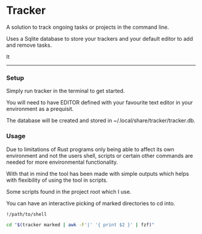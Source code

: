 # Tracker

A solution to track ongoing tasks or projects in the command line.

Uses a Sqlite database to store your trackers and your default editor to add and remove tasks.

It

---

### Setup

Simply run tracker in the terminal to get started.

You will need to have EDITOR defined with your favourite text editor in your environment as a prequisit.

The database will be created and stored in ~/.local/share/tracker/tracker.db.

### Usage

Due to limitations of Rust programs only being able to affect its own environment and not the users shell, scripts or certain other commands are needed for more environmental functionality.

With that in mind the tool has been made with simple outputs which helps with flexibility of using the tool in scripts.

Some scripts found in the project root which I use.

You can have an interactive picking of marked directories to cd into.

```bash
!/path/to/shell

cd "$(tracker marked | awk -F'|' '{ print $2 }' | fzf)"
```

